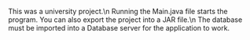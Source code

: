 This was a university project.\n
Running the Main.java file starts the program. You can also export the project into a JAR file.\n
The database must be imported into a Database server for the application to work.
